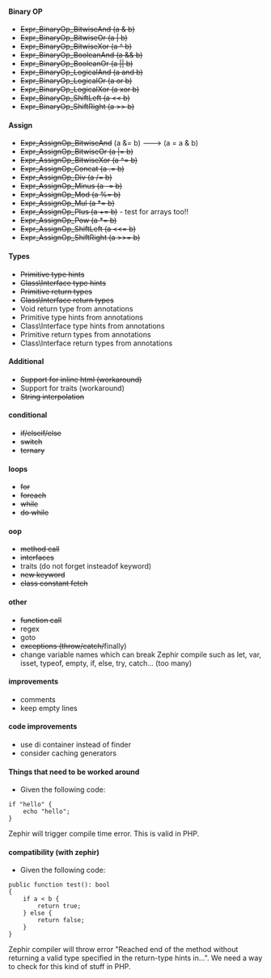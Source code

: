#### Binary OP
- ~~Expr_BinaryOp_BitwiseAnd (a & b)~~
- ~~Expr_BinaryOp_BitwiseOr (a | b)~~
- ~~Expr_BinaryOp_BitwiseXor (a ^ b)~~
- ~~Expr_BinaryOp_BooleanAnd (a && b)~~
- ~~Expr_BinaryOp_BooleanOr (a || b)~~
- ~~Expr_BinaryOp_LogicalAnd (a and b)~~
- ~~Expr_BinaryOp_LogicalOr (a or b)~~
- ~~Expr_BinaryOp_LogicalXor (a xor b)~~
- ~~Expr_BinaryOp_ShiftLeft (a << b)~~
- ~~Expr_BinaryOp_ShiftRight (a >> b)~~

#### Assign
- ~~Expr_AssignOp_BitwiseAnd~~ (a &= b) ---> (a = a & b)
- ~~Expr_AssignOp_BitwiseOr (a |= b)~~
- ~~Expr_AssignOp_BitwiseXor (a ^= b)~~
- ~~Expr_AssignOp_Concat (a .= b)~~
- ~~Expr_AssignOp_Div (a /= b)~~
- ~~Expr_AssignOp_Minus (a -= b)~~
- ~~Expr_AssignOp_Mod (a %= b)~~
- ~~Expr_AssignOp_Mul (a *= b)~~
- ~~Expr_AssignOp_Plus (a += b)~~ - test for arrays too!!
- ~~Expr_AssignOp_Pow (a *= b)~~
- ~~Expr_AssignOp_ShiftLeft (a <<= b)~~
- ~~Expr_AssignOp_ShiftRight (a >>= b)~~

#### Types

- ~~Primitive type hints~~
- ~~Class\Interface type hints~~
- ~~Primitive return types~~
- ~~Class\Interface return types~~
- Void return type from annotations
- Primitive type hints from annotations
- Class\Interface type hints from annotations
- Primitive return types from annotations
- Class\Interface return types from annotations

#### Additional

- ~~Support for inline html (workaround)~~
- Support for traits (workaround)
- ~~String interpolation~~


#### conditional

- ~~if/elseif/else~~
- ~~switch~~
- ~~ternary~~


#### loops
- ~~for~~
- ~~foreach~~
- ~~while~~
- ~~do while~~

#### oop
- ~~method call~~
- ~~interfaces~~
- traits (do not forget insteadof keyword)
- ~~new keyword~~
- ~~class constant fetch~~

#### other
- ~~function call~~
- regex
- goto
- ~~exceptions (throw/catch/~~finally)
- change variable names which can break Zephir compile such as let, var, isset, typeof, empty, if, else, try, catch... (too many)

#### improvements
- comments
- keep empty lines

#### code improvements
- use di container instead of finder
- consider caching generators


#### Things that need to be worked around
- Given the following code:

```Zephir
if "hello" {
    echo "hello";
}
```

Zephir will trigger compile time error. This is valid in PHP.


#### compatibility (with zephir)

- Given the following code:

```Zephir
public function test(): bool
{
    if a < b {
        return true;
    } else {
        return false;
    }
}
```

Zephir compiler will throw error "Reached end of the method without returning a valid type specified in the return-type hints in...".
We need a way to check for this kind of stuff in PHP.

